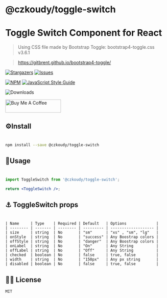 # @czkoudy/toggle-switch

# Toggle Switch Component for React

> Using CSS file made by Bootstrap Toggle: bootstrap4-toggle.css v3.6.1

> https://gitbrent.github.io/bootstrap4-toggle/

[![Stargazers][stars-shield]][stars-url]
[![Issues][issues-shield]][issues-url]

[![NPM](https://img.shields.io/npm/v/@czkoudy/toggle-switch.svg)](https://www.npmjs.com/package/@czkoudy/toggle-switch) [![JavaScript Style Guide](https://img.shields.io/badge/code_style-standard-brightgreen.svg)](https://standardjs.com)

![Downloads](https://img.shields.io/npm/dm/@czkoudy/toggle-switch?style=for-the-badge)

<a href="https://www.buymeacoffee.com/czkoudy" target="_blank"><img src="https://cdn.buymeacoffee.com/buttons/default-orange.png" alt="Buy Me A Coffee" height="41" width="174"></a>

## ⚙️Install

#

```bash
npm install --save @czkoudy/toggle-switch
```

## 📓Usage

#

```jsx
import ToggleSwitch from '@czkoudy/toggle-switch';

return <ToggleSwitch />;
```

## ⚓ ToggleSwitch props

#

```
| Name     | Type    | Required | Default   | Options             |
| -------- | ------- | -------- | --------- | ------------------- |
| size     | string  | No       | "sm"      | "xs" , "sm", "lg"   |
| onStyle  | string  | No       | "success" | Any Boostrap colors |
| offStyle | string  | No       | "danger"  | Any Boostrap colors |
| onLabel  | string  | No       | "On"      | Any String          |
| offLabel | string  | No       | "Off"     | Any String          |
| checked  | boolean | No       | false     | true, false         |
| width    | string  | No       | "150px"   | Any px string       |
| disabled | boolean | No       | false     | true, false         |
```

## 👮‍♀️ License

    MIT

[stars-shield]: https://img.shields.io/github/stars/czkoudy/toggle-switch.svg?style=for-the-badge
[stars-url]: https://github.com/czkoudy/toggle-switch/stargazers
[issues-shield]: https://img.shields.io/github/issues/czkoudy/toggle-switch.svg?style=for-the-badge
[issues-url]: https://github.com/czkoudy/toggle-switch/issues
